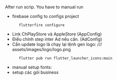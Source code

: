 After run scrip.
You have to manual run
  - firebase config to configs project 
    ```
       flutterfire configure
    ```
 - Link ChPlayStore và AppleStore (AppConfig)
 - Điều chỉnh step inter Ad nếu cần. (AdConfig)
 - Cần update logo là chạy lại lệnh gen logo: 
    /// assets/images/logo/logo.png
    ```
       flutter pub run flutter_launcher_icons:main
    ```
 - manual setup fonts: 
 - setup các gói business